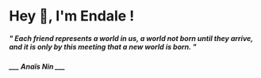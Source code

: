 <h1 title="head"> Hey 👋, I'm Endale !</h1>

**<h5><i>" Each friend represents a world in us, a world not born until they arrive, and it is only by this meeting that a new world is born. "</i></h5>**

*<b>___ Anaïs Nin ___</b>*
